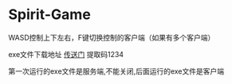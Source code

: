 # Spirit-Game

 WASD控制上下左右，F键切换控制的客户端（如果有多个客户端）

exe文件下载地址 [传送门](https://pan.baidu.com/s/1BTbM1TCCxOZFF8CMgQ7XHQ?pwd=1234 ) 提取码1234

第一次运行的exe文件是服务端,不能关闭,后面运行的exe文件是客户端
